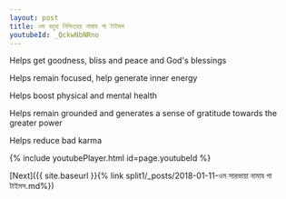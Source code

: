 ```yaml
---
layout: post
title: ওম বহুধা নিন্দিতহয় নামায গা টাইমস
youtubeId: _QckwNbNRno
---
```

 
 
Helps get goodness, bliss and peace and God's blessings
 
Helps remain focused, help generate inner energy 
 
Helps boost physical and mental health 
 
Helps remain grounded and generates a sense of gratitude towards the greater power 
 
Helps reduce bad karma
 
 
 
 


{% include youtubePlayer.html id=page.youtubeId %}
 
[Next]({{ site.baseurl }}{% link  split1/_posts/2018-01-11-ওম সারভায়া নামায গা টাইমস.md%})
 
